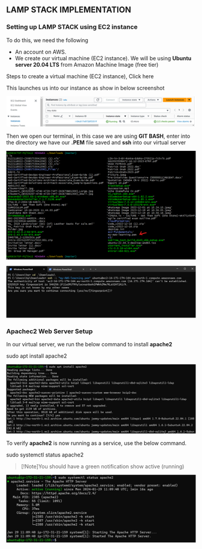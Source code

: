 ## LAMP STACK IMPLEMENTATION ##
### Setting up LAMP STACK using EC2 instance ###
To do this, we need the following 
- An account on AWS.
- We create our virtual machine (EC2 instance). We will be using **Ubuntu server 20.04 LTS** from Amazon Machine Image (free tier)

Steps to create a virtual machine (EC2 instance), Click here

This launches us into our instance as show in below screenshot

![instance reference](Images/EC2_instance.png)

Then we open our terminal, in this case we are using **GIT BASH**, enter into the directory we have our **.PEM** file saved and **ssh** into our virtual server

![Reference screenshot for location of pem file and ssh into server](Images/PEM_key.png)

![Reference screenshot for ssh into virtual server](Images/ssh_EC2_instance.png)

### Apachec2 Web Server Setup ###

In our virtual server, we run the below command to install **apache2** 

sudo apt install apache2

![Reference to install apache2](Images/apache2.png)

To verify **apache2** is now running as a service, use the below command. 

sudo  systemctl status apache2
>[!Note]You should have a green notification show active (running)

![Below screenshot as reference](Images/apache2_install.png)
